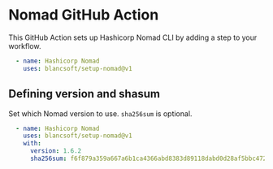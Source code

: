 # Nomad GitHub Action

This GitHub Action sets up Hashicorp Nomad CLI by adding a step to your workflow.

```yaml
  - name: Hashicorp Nomad
    uses: blancsoft/setup-nomad@v1
```

## Defining version and shasum

Set which Nomad version to use. `sha256sum` is optional.

```yaml
  - name: Hashicorp Nomad
    uses: blancsoft/setup-nomad@v1
    with:
      version: 1.6.2
      sha256sum: f6f879a359a667a6b1ca4366abd8383d89118dabd0d28af5bbc4721685ff17b8
```
